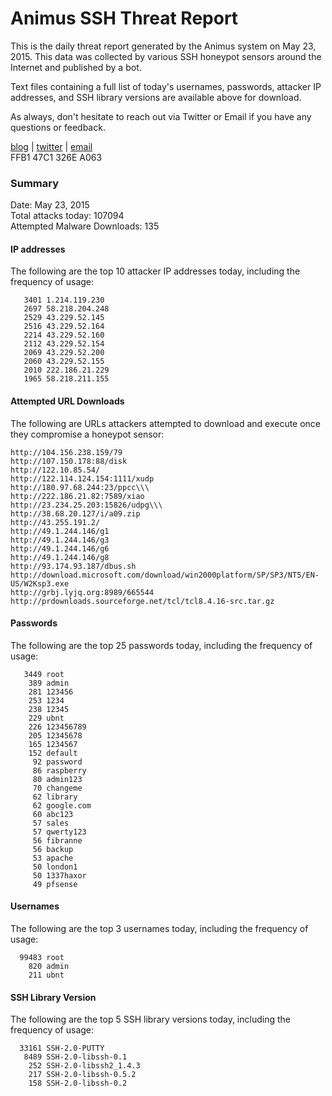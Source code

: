 # Animus SSH Threat Report

This is the daily threat report generated by the Animus system on May 23, 2015. This data was collected by various SSH honeypot sensors around the Internet and published by a bot.  

Text files containing a full list of today's usernames, passwords, attacker IP addresses, and SSH library versions are available above for download.  

As always, don't hesitate to reach out via Twitter or Email if you have any questions or feedback.  

[blog](http://morris.guru) | [twitter](https://twitter.com/andrew___morris) | [email](mailto:andrew@morris.guru)  
FFB1 47C1 326E A063  

### Summary

Date: May 23, 2015  
Total attacks today: 107094  
Attempted Malware Downloads: 135 

#### IP addresses
The following are the top 10 attacker IP addresses today, including the frequency of usage:
```
   3401 1.214.119.230
   2697 58.218.204.248
   2529 43.229.52.145
   2516 43.229.52.164
   2214 43.229.52.160
   2112 43.229.52.154
   2069 43.229.52.200
   2060 43.229.52.155
   2010 222.186.21.229
   1965 58.218.211.155
```

#### Attempted URL Downloads
The following are URLs attackers attempted to download and execute once they compromise a honeypot sensor:
```
http://104.156.238.159/79
http://107.150.178:88/disk
http://122.10.85.54/
http://122.114.124.154:1111/xudp
http://180.97.68.244:23/ppcc\\\
http://222.186.21.82:7589/xiao
http://23.234.25.203:15826/udpg\\\
http://38.68.20.127/i/a09.zip
http://43.255.191.2/
http://49.1.244.146/g1
http://49.1.244.146/g3
http://49.1.244.146/g6
http://49.1.244.146/g8
http://93.174.93.187/dbus.sh
http://download.microsoft.com/download/win2000platform/SP/SP3/NT5/EN-US/W2Ksp3.exe
http://grbj.lyjq.org:8989/665544
http://prdownloads.sourceforge.net/tcl/tcl8.4.16-src.tar.gz
```

#### Passwords
The following are the top 25 passwords today, including the frequency of usage:
```
   3449 root
    389 admin
    281 123456
    253 1234
    238 12345
    229 ubnt
    226 123456789
    205 12345678
    165 1234567
    152 default
     92 password
     86 raspberry
     80 admin123
     70 changeme
     62 library
     62 google.com
     60 abc123
     57 sales
     57 qwerty123
     56 fibranne
     56 backup
     53 apache
     50 london1
     50 1337haxor
     49 pfsense
```

#### Usernames
The following are the top 3 usernames today, including the frequency of usage:
```
  99483 root
    820 admin
    211 ubnt
```

#### SSH Library Version
The following are the top 5 SSH library versions today, including the frequency of usage:
```
  33161 SSH-2.0-PUTTY
   8489 SSH-2.0-libssh-0.1
    252 SSH-2.0-libssh2_1.4.3
    217 SSH-2.0-libssh-0.5.2
    158 SSH-2.0-libssh-0.2
```

